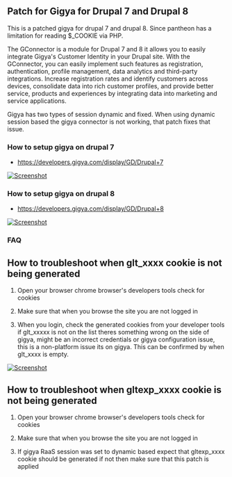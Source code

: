 ## Patch for Gigya for Drupal 7 and Drupal 8

This is a patched gigya for drupal 7 and drupal 8. Since pantheon has a limitation for reading $_COOKIE via PHP. 

The GConnector is a module for Drupal 7 and 8 it allows you to easily integrate Gigya's Customer Identity in your Drupal site. With the GConnector, you can easily implement such features as registration, authentication, profile management, data analytics and third-party integrations. Increase registration rates and identify customers across devices, consolidate data into rich customer profiles, and provide better service, products and experiences by integrating data into marketing and service applications. 

Gigya has two types of session dynamic and fixed. When using dynamic session based the gigya connector is not working, that patch fixes that issue. 


### How to setup gigya on drupal 7 
 - https://developers.gigya.com/display/GD/Drupal+7

[![Screenshot](http://dev-mapinas.pantheonsite.io/sites/default/files/gigya.png)](https://developers.gigya.com/display/GD/Drupal+7)


### How to setup gigya on drupal 8  
 - https://developers.gigya.com/display/GD/Drupal+8

[![Screenshot](http://dev-mapinas.pantheonsite.io/sites/default/files/gigya2.png)](https://developers.gigya.com/display/GD/Drupal+8)


### FAQ

## How to troubleshoot when glt_xxxx cookie is not being generated

1. Open your browser chrome browser's developers tools check for cookies

2. Make sure that when you browse the site you are not logged in

3. When you login, check the generated cookies from your developer tools if glt_xxxxx is not on the list theres something wrong on the side of gigya, might be an incorrect credentials or gigya configuration issue, this is a non-platform issue its on gigya. This can be confirmed by when glt_xxxx is empty.

[![Screenshot](http://dev-mapinas.pantheonsite.io/sites/default/files/cookie2.png)](https://developers.gigya.com/display/GD/Drupal+8)


## How to troubleshoot when gltexp_xxxx cookie is not being generated

1. Open your browser chrome browser's developers tools check for cookies

2. Make sure that when you browse the site you are not logged in

3. If gigya RaaS session was set to dynamic based expect that gltexp_xxxx cookie should be generated if not then make sure that this patch is applied





